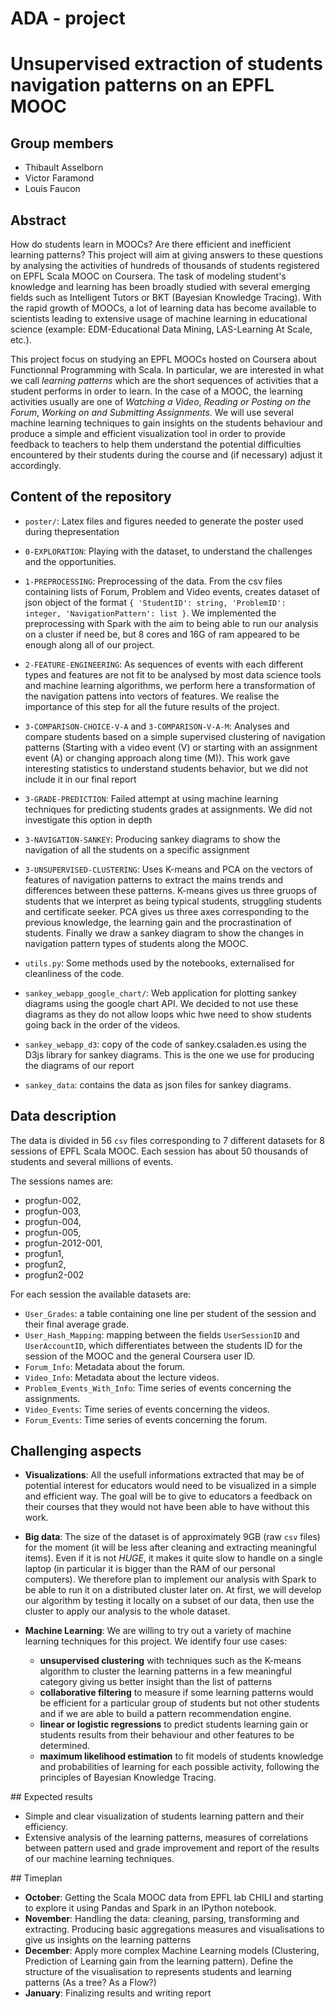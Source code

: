 # ADA - project
# Unsupervised extraction of students navigation patterns on an EPFL MOOC

## Group members

- Thibault Asselborn
- Victor Faramond
- Louis Faucon

## Abstract

How do students learn in MOOCs? Are there efficient and inefficient learning patterns? This project will aim at giving answers to these questions by analysing the activities of hundreds of thousands of students registered on EPFL Scala MOOC on Coursera. The task of modeling student's knowledge and learning has been broadly studied with several emerging fields such as Intelligent Tutors or BKT (Bayesian Knowledge Tracing). With the rapid growth of MOOCs, a lot of learning data has become available to scientists leading to extensive usage of machine learning in educational science (example: EDM-Educational Data Mining, LAS-Learning At Scale, etc.). 

This project focus on studying an EPFL MOOCs hosted on Coursera about Functionnal Programming with Scala. In particular, we are interested in what we call *learning patterns* which are the short sequences of activities that a student performs in order to learn. In the case of a MOOC, the learning activities usually are one of *Watching a Video*, *Reading or Posting on the Forum*, *Working on and Submitting Assignments*. We will use several machine learning techniques to gain insights on the students behaviour and produce a simple and efficient visualization tool in order to provide feedback to teachers to help them understand the potential difficulties encountered by their students during the course and (if necessary) adjust it accordingly.

## Content of the repository
- `poster/`: Latex files and figures needed to generate the poster used during thepresentation

- `0-EXPLORATION`: Playing with the dataset, to understand the challenges and the opportunities.

- `1-PREPROCESSING`: Preprocessing of the data. From the csv files containing lists of Forum, Problem and Video events, creates dataset of json object of the format `{ 'StudentID': string, 'ProblemID': integer, 'NavigationPattern': list }`.  We implemented the preprocessing with Spark with the aim to being able to run our analysis on a cluster if need be, but 8 cores and 16G of ram appeared to be enough along all of our project.

- `2-FEATURE-ENGINEERING`: As sequences of events with each different types and features are not fit to be analysed by most data science tools and machine learning algorithms, we perform here a transformation of the navigation pattens into vectors of features. We realise the importance of this step for all the future results of the project.

- `3-COMPARISON-CHOICE-V-A` and `3-COMPARISON-V-A-M`: Analyses and compare students based on a simple supervised clustering of navigation patterns (Starting with a video event (V) or starting with an assignment event (A) or changing approach along time (M)). This work gave interesting statistics to understand students behavior, but we did not include it in our final report

- `3-GRADE-PREDICTION`: Failed attempt at using machine learning techniques for predicting students grades at assignments. We did not investigate this option in depth

- `3-NAVIGATION-SANKEY`: Producing sankey diagrams to show the navigation of all the students on a specific assignment

- `3-UNSUPERVISED-CLUSTERING`: Uses K-means and PCA on the vectors of features of navigation patterns to extract the mains trends and differences between these patterns. K-means gives us three gruops of students that we interpret as being typical students, struggling students and certificate seeker. PCA gives us three axes corresponding to the previous knowledge, the learning gain and the procrastination of students. Finally we draw a sankey diagram to show the changes in navigation pattern types of students along the MOOC.

- `utils.py`: Some methods used by the notebooks, externalised for cleanliness of the code.

- `sankey_webapp_google_chart/`: Web application for plotting sankey diagrams using the google chart API. We decided to not use these diagrams as they do not allow loops whic hwe need to show students going back in the order of the videos.

- `sankey_webapp_d3`: copy of the code of sankey.csaladen.es using the D3js library for sankey diagrams. This is the one we use for producing the diagrams of our report

- `sankey_data`: contains the data as json files for sankey diagrams.

## Data description

The data is divided in 56 `csv` files corresponding to 7 different datasets for 8 sessions of EPFL Scala MOOC. Each session has about 50 thousands of students and several millions of events.

The sessions names are:
- progfun-002,
- progfun-003,
- progfun-004,
- progfun-005,
- progfun-2012-001,
- progfun1,
- progfun2,
- progfun2-002

For each session the available datasets are:
- `User_Grades`: a table containing one line per student of the session and their final average grade.
- `User_Hash_Mapping`: mapping between the fields `UserSessionID` and `UserAccountID`, which differentiates between the students ID for the session of the MOOC and the general Coursera user ID.
- `Forum_Info`: Metadata about the forum.
- `Video_Info`: Metadata about the lecture videos.
- `Problem_Events_With_Info`: Time series of events concerning the assignments.
- `Video_Events`: Time series of events concerning the videos.
- `Forum_Events`: Time series of events concerning the forum.

## Challenging aspects

- **Visualizations**:
All the usefull informations extracted that may be of potential interest for educators would need to be visualized in a simple and efficient way. The goal will be to give to educators a feedback on their courses that they would not have been able to have without this work.

- **Big data**:
The size of the dataset is of approximately 9GB (raw `csv` files) for the moment (it will be less after cleaning and extracting meaningful items). Even if it is not *HUGE*, it makes it quite slow to handle on a single laptop (in particular it is bigger than the RAM of our personal computers). We therefore plan to implement our analysis with Spark to be able to run it on a distributed cluster later on. At first, we will develop our algorithm by testing it locally on a subset of our data, then use the cluster to apply our analysis to the whole dataset.

- **Machine Learning**:
We are willing to try out a variety of machine learning techniques for this project. We identify four use cases:
    * **unsupervised clustering** with techniques such as the K-means algorithm to cluster the learning patterns in a few meaningful category giving us better insight than the list of patterns
    * **collaborative filtering** to measure if some learning patterns would be efficient for a particular group of students but not other students and if we are able to build a pattern recommendation engine.
    * **linear or logistic regressions** to predict students learning gain or students results from their behaviour and other features to be determined.
    * **maximum likelihood estimation** to fit models of students knowledge and probabilities of learning for each possible activity, following the principles of Bayesian Knowledge Tracing.

## Expected results

- Simple and clear visualization of students learning pattern and their efficiency.
- Extensive analysis of the learning patterns, measures of correlations between pattern used and grade improvement and report of the results of our machine learning techniques.

## Timeplan

- **October**:
Getting the Scala MOOC data from EPFL lab CHILI and starting to explore it using Pandas and Spark in an IPython notebook.
- **November**:
Handling the data: cleaning, parsing, transforming and extracting. Producing basic aggregations measures and visualisations to give us insights on the learning patterns
- **December**:
Apply more complex Machine Learning models (Clustering, Prediction of Learning gain from the learning pattern). Define the structure of the visualisation to represents students and learning patterns (As a tree? As a Flow?)
- **January**:
Finalizing results and writing report
